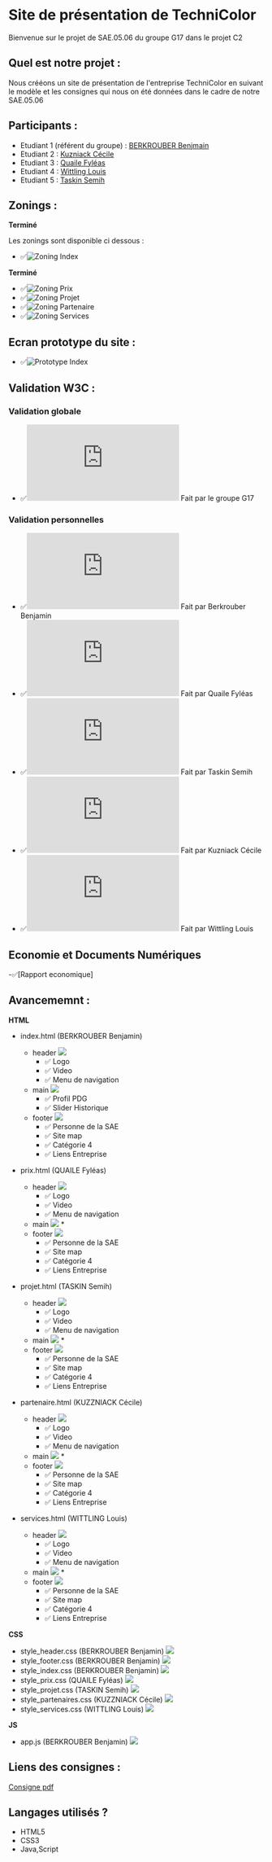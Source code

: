# Site de présentation de TechniColor 

Bienvenue sur le projet de SAE.05.06 du groupe G17 dans le projet C2

## Quel est notre projet :

Nous crééons un site de présentation de l'entreprise TechniColor en suivant le modèle et les consignes qui nous 
on été données dans le cadre de notre SAE.05.06

## Participants : 
- Etudiant 1 (référent du groupe) :  [BERKROUBER Benjmain](mailto:login@edu.univ-fcomte.fr?subject=SAE_1_05_06) 
- Etudiant 2 : [Kuzniack Cécile ](mailto:cecile.kuznack@edu.univ-fcomte.fr?subject=SAE_1_05_06) 
- Etudiant 3 : [Quaile Fyléas ](mailto:fyleas.quaile@edu.univ-fcomte.fr?subject=SAE_1_05_06) 
- Etudiant 4 : [Wittling Louis](mailto:louis.wittling@edu.univ-fcomte.fr?subject=SAE_1_05_06) 
- Etudiant 5 : [Taskin Semih ](mailto:semih.taskin@edu.univ-fcomte.fr?subject=SAE_1_05_06)

## Zonings :

**Terminé**

Les zonings sont disponible ci dessous : 
- ✅![Zoning Index ](zoning/Zoning_index.png)

**Terminé**

- ✅![Zoning Prix ](zoning/Zoning_prix.png)
- ✅![Zoning Projet ](zoning/Zoning_projet.png)
- ✅![Zoning Partenaire ](zoning/Zoning_partenaires.png)
- ✅![Zoning Services ](zoning/Zoning_services.png)

## Ecran prototype du site : 
- ✅![Prototype Index ](zoning/Capture_index.png)

## Validation W3C :

### Validation globale 

- ✅![Validation Site WEB](https://github.com/SAEC2G17/technicolor/blob/main/Validation%20W3C/validation_site%20.pdf) Fait par le groupe G17

### Validation personnelles

- ✅![Validation Index](https://github.com/SAEC2G17/technicolor/tree/main/Validation%20W3C/validation_index_benjamin_berkrouber.pdf) Fait par Berkrouber Benjamin
- ✅![Validation Prix](https://github.com/SAEC2G17/technicolor/tree/main/Validation%20W3C/validation_prix_fyleas_quaile.pdf) Fait par Quaile Fyléas
- ✅![Validation Projet](https://github.com/SAEC2G17/technicolor/tree/main/Validation%20W3C/validation_projets_semih_taskin.pdf) Fait par Taskin Semih
- ✅![Validation Partenaire](https://github.com/SAEC2G17/technicolor/tree/main/Validation%20W3C/validation_partenaires_cecile_kuzniack.pdf) Fait par Kuzniack Cécile
- ✅![Validation Services](https://github.com/SAEC2G17/technicolor/tree/main/Validation%20W3C/validation_services_louis_wittling.pdf) Fait par Wittling Louis

## Economie et Documents Numériques

-✅[Rapport economique]

## Avancememnt : 

__HTML__
- index.html (BERKROUBER Benjamin)
  * header ![](https://geps.dev/progress/100)
    * ✅ Logo
    * ✅ Video 
    * ✅ Menu de navigation 
  * main ![](https://geps.dev/progress/100)
    * ✅ Profil PDG
    * ✅ Slider Historique
  * footer ![](https://geps.dev/progress/100)
    * ✅ Personne de la SAE
    * ✅ Site map
    * ✅ Catégorie 4
    * ✅ Liens Entreprise

- prix.html (QUAILE Fyléas)
  * header ![](https://geps.dev/progress/100)
    * ✅ Logo
    * ✅ Video 
    * ✅ Menu de navigation 
  * main ![](https://geps.dev/progress/100)
    * 
  * footer ![](https://geps.dev/progress/100)
    * ✅ Personne de la SAE
    * ✅ Site map
    * ✅ Catégorie 4
    * ✅ Liens Entreprise

- projet.html (TASKIN Semih)
  * header ![](https://geps.dev/progress/100)
    * ✅ Logo
    * ✅ Video 
    * ✅ Menu de navigation 
  * main ![](https://geps.dev/progress/100)
    * 
  * footer ![](https://geps.dev/progress/100)
    * ✅ Personne de la SAE
    * ✅ Site map
    * ✅ Catégorie 4
    * ✅ Liens Entreprise

- partenaire.html (KUZZNIACK Cécile)
  * header ![](https://geps.dev/progress/100)
    * ✅ Logo
    * ✅ Video 
    * ✅ Menu de navigation 
  * main ![](https://geps.dev/progress/100)
    * 
  * footer ![](https://geps.dev/progress/100)
    * ✅ Personne de la SAE
    * ✅ Site map
    * ✅ Catégorie 4
    * ✅ Liens Entreprise
  
 - services.html (WITTLING Louis)
   * header ![](https://geps.dev/progress/100)
     * ✅ Logo
     * ✅ Video 
     * ✅ Menu de navigation 
   * main ![](https://geps.dev/progress/100)
     * 
   * footer ![](https://geps.dev/progress/100)
     * ✅ Personne de la SAE
     * ✅ Site map
     * ✅ Catégorie 4
     * ✅ Liens Entreprise

__CSS__ 

- style_header.css (BERKROUBER Benjamin)
![](https://geps.dev/progress/100)
- style_footer.css (BERKROUBER Benjamin)
![](https://geps.dev/progress/100)
- style_index.css (BERKROUBER Benjamin)
![](https://geps.dev/progress/100)
- style_prix.css (QUAILE Fyléas)
![](https://geps.dev/progress/100)
- style_projet.css (TASKIN Semih)
![](https://geps.dev/progress/100)
- style_partenaires.css (KUZZNIACK Cécile)
![](https://geps.dev/progress/100)
- style_services.css (WITTLING Louis)
![](https://geps.dev/progress/100)

__JS__
- app.js (BERKROUBER Benjamin)
![](https://geps.dev/progress/100)

## Liens des consignes : 

[Consigne pdf](https://github.com/SAEC2G17/technicolor/blob/main/Cours_Lato.pdf)

## Langages utilisés ?
- HTML5
- CSS3
- Java,Script
